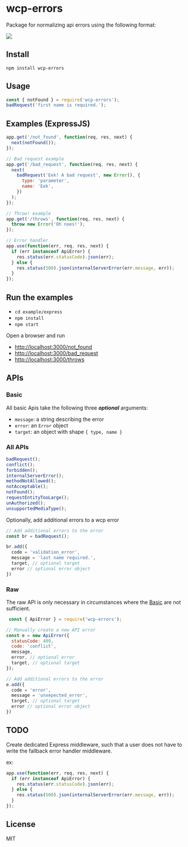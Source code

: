 # wcp-errors

Package for normalizing api errors using the following format:

![](https://github.com/cdimascio/wcp-errors/blob/master/assets/error.png?raw=true)

## Install

```shell
npm install wcp-errors
```

## Usage

```JavaScript
const { notFound } = require('wcp-errors');
badRequest('first name is required.');
```

## Examples (ExpressJS)

```javascript
app.get('/not_found', function(req, res, next) {
  next(notFound());
});

// Bad request example
app.get('/bad_request', function(req, res, next) {
  next(
    badRequest('Eek! A bad request', new Error(), {
      type: 'parameter',
      name: 'Eek',
    })
  );
});

// Throw! example
app.get('/throws', function(req, res, next) {
  throw new Error('Oh noes!');
});

// Error handler
app.use(function(err, req, res, next) {
  if (err instanceof ApiError) {
    res.status(err.statusCode).json(err);
  } else {
    res.status(500).json(internalServerError(err.message, err));
  }
});
```

## Run the examples

- `cd example/express`
- `npm install`
- `npm start`

Open a browser and run

- [http://localhost:3000/not_found](http://localhost:3000/not_found)
- [http://localhost:3000/bad_request](http://localhost:3000/bad_request)
- [http://localhost:3000/throws](http://localhost:3000/throws)

## APIs

### Basic

All basic Apis take the following three ***optional*** arguments: 

- `message`: a string describing the error
- `error`: an `Error` object
- `target`: an object with shape `{ type, name }`

### All APIs

```javascript
badRequest();
conflict();
forbidden();
internalServerError();
methodNotAllowed();
notAcceptable();
notFound();
requestEntityTooLarge();
unAuthorized();
unsupportedMediaType();
```

Optionally, add additional errors to a wcp error

```javascript
// Add additional errors to the error
const br = badRequest();

br.add({
  code = 'validation_error',
  message = 'last name required.',
  target, // optional target
  error // optional error object
})
```

### Raw

The raw API is only necessary in circumstances where the [Basic](#basic) are not sufficient.

```javascript
 const { ApiError } = require('wcp-errors');

// Manually create a new API error
const e = new ApiError({
  statusCode: 409,
  code: 'conflict',
  message,
  error, // optional error
  target, // optional target
});

// Add additional errors to the error
e.add({
  code = 'error',
  message = 'unxepected_error',
  target, // optional target
  error // optional error object
})
```

## TODO
Create dedicated Express middleware, such that a user does not have to write the fallback error handler middleware.

ex:

```javascript
app.use(function(err, req, res, next) {
  if (err instanceof ApiError) {
    res.status(err.statusCode).json(err);
  } else {
    res.status(500).json(internalServerError(err.message, err));
  }
});
```

## License

MIT
